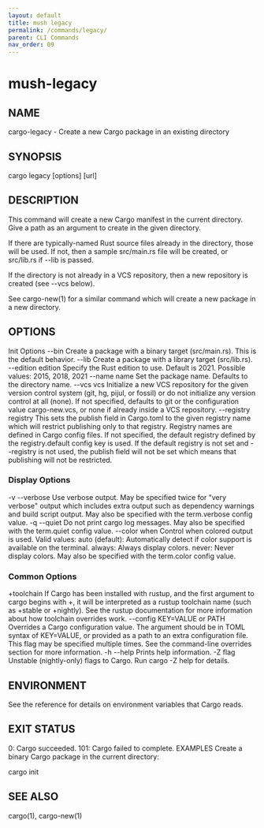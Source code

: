 ```yaml
---
layout: default
title: mush legacy
permalink: /commands/legacy/
parent: CLI Commands
nav_order: 09
---
```


# mush-legacy

## NAME

cargo-legacy - Create a new Cargo package in an existing directory

## SYNOPSIS

cargo legacy [options] [url]

## DESCRIPTION

This command will create a new Cargo manifest in the current directory. Give a path as an argument to create in the given directory.

If there are typically-named Rust source files already in the directory, those will be used. If not, then a sample src/main.rs file will be created, or src/lib.rs if --lib is passed.

If the directory is not already in a VCS repository, then a new repository is created (see --vcs below).

See cargo-new(1) for a similar command which will create a new package in a new directory.

## OPTIONS

Init Options
--bin
Create a package with a binary target (src/main.rs). This is the default behavior.
--lib
Create a package with a library target (src/lib.rs).
--edition edition
Specify the Rust edition to use. Default is 2021. Possible values: 2015, 2018, 2021
--name name
Set the package name. Defaults to the directory name.
--vcs vcs
Initialize a new VCS repository for the given version control system (git, hg, pijul, or fossil) or do not initialize any version control at all (none). If not specified, defaults to git or the configuration value cargo-new.vcs, or none if already inside a VCS repository.
--registry registry
This sets the publish field in Cargo.toml to the given registry name which will restrict publishing only to that registry.
Registry names are defined in Cargo config files. If not specified, the default registry defined by the registry.default config key is used. If the default registry is not set and --registry is not used, the publish field will not be set which means that publishing will not be restricted.

### Display Options

-v
--verbose
Use verbose output. May be specified twice for "very verbose" output which includes extra output such as dependency warnings and build script output. May also be specified with the term.verbose config value.
-q
--quiet
Do not print cargo log messages. May also be specified with the term.quiet config value.
--color when
Control when colored output is used. Valid values:
auto (default): Automatically detect if color support is available on the terminal.
always: Always display colors.
never: Never display colors.
May also be specified with the term.color config value.

### Common Options

+toolchain
If Cargo has been installed with rustup, and the first argument to cargo begins with +, it will be interpreted as a rustup toolchain name (such as +stable or +nightly). See the rustup documentation for more information about how toolchain overrides work.
--config KEY=VALUE or PATH
Overrides a Cargo configuration value. The argument should be in TOML syntax of KEY=VALUE, or provided as a path to an extra configuration file. This flag may be specified multiple times. See the command-line overrides section for more information.
-h
--help
Prints help information.
-Z flag
Unstable (nightly-only) flags to Cargo. Run cargo -Z help for details.

## ENVIRONMENT

See the reference for details on environment variables that Cargo reads.

## EXIT STATUS

0: Cargo succeeded.
101: Cargo failed to complete.
EXAMPLES
Create a binary Cargo package in the current directory:

cargo init

## SEE ALSO

cargo(1), cargo-new(1)
